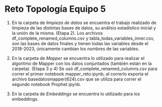 # Reto Topología Equipo 5
  1. En la carpeta de *limpieza de datos* se encuentra el trabajo realizado de limpieza de las distintas bases de datos, su análisis estadístico inicial y la unión de la misma.
(Etapa 2). Los archivos df_complete_renamed_columns.csv y tabla_todas_variables_inner.csv, son las bases de datos finales y tienen todas las variables desde el 2018-2023, únicamente cambian los nombres de las variables. 

  2. En la carpeta de *Mapper* se encuentra lo utilizado para realizar el algoritmo de Mapper con los datos conjuntados (también están en la carpeta). (Etapa 3 y 4)
     Se usó df_complete_renamed_columns.csv para correr el primer notebook mapper_reto.ipynb, al correrlo exporta el archivo basedatosmapper(624).csv que se utiliza para correr el segundo notebook Prophet.ipynb.
     
  3. En la carpeta de *Embeddings* se encuentra lo utilizado para los embeddings. 
